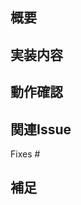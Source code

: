 ## 概要
<!-- 新機能の概要や背景 -->


## 実装内容
<!--何を実装したかを箇条書きで-->


## 動作確認
<!--実際に確認した内容-->


## 関連Issue
<!--関連するissue番号-->
Fixes #


## 補足
<!--その他伝えたいことがあれば-->
